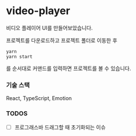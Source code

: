 # video-player

비디오 플레이어 UI를 만들어보았습니다.

프로젝트를 다운로드하고 프로젝트 폴더로 이동한 후

```
yarn
yarn start
```

를 순서대로 커맨드를 입력하면 프로젝트를 볼 수 있습니다.

### 기술 스택

React, TypeScript, Emotion

### TODOS

- [ ] 프로그래스바 드래그할 때 초기화되는 이슈
